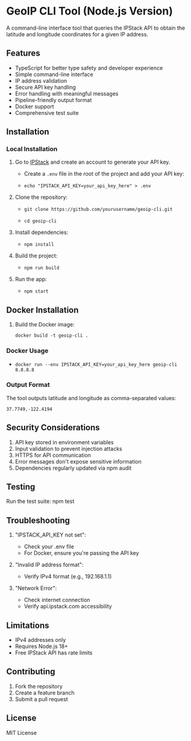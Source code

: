 # GeoIP CLI Tool (Node.js Version)

A command-line interface tool that queries the IPStack API to obtain the latitude and longitude coordinates for a given IP address.

## Features

- TypeScript for better type safety and developer experience
- Simple command-line interface
- IP address validation
- Secure API key handling
- Error handling with meaningful messages
- Pipeline-friendly output format
- Docker support
- Comprehensive test suite

## Installation

### Local Installation

1. Go to [IPStack](https://ipstack.com/) and create an account to generate your API key.

   - Create a `.env` file in the root of the project and add your API key:

   - `echo "IPSTACK_API_KEY=your_api_key_here" > .env`

3. Clone the repository:

   - `git clone https://github.com/yourusername/geoip-cli.git`
   
   - `cd geoip-cli`

4. Install dependencies:

   - `npm install`

6. Build the project:

   - `npm run build`
  
7. Run the app:

   - `npm start`

## Docker Installation

1. Build the Docker image:

   `docker build -t geoip-cli .`

### Docker Usage

- `docker run --env IPSTACK_API_KEY=your_api_key_here geoip-cli 8.8.8.8`

### Output Format

The tool outputs latitude and longitude as comma-separated values:

`37.7749,-122.4194`

## Security Considerations

1. API key stored in environment variables
2. Input validation to prevent injection attacks
3. HTTPS for API communication
4. Error messages don't expose sensitive information
5. Dependencies regularly updated via npm audit

## Testing

Run the test suite:
npm test

## Troubleshooting

1. "IPSTACK_API_KEY not set":

   - Check your .env file
   - For Docker, ensure you're passing the API key

2. "Invalid IP address format":

   - Verify IPv4 format (e.g., 192.168.1.1)

3. "Network Error":
   - Check internet connection
   - Verify api.ipstack.com accessibility

## Limitations

- IPv4 addresses only
- Requires Node.js 18+
- Free IPStack API has rate limits

## Contributing

1. Fork the repository
2. Create a feature branch
3. Submit a pull request

## License

MIT License
